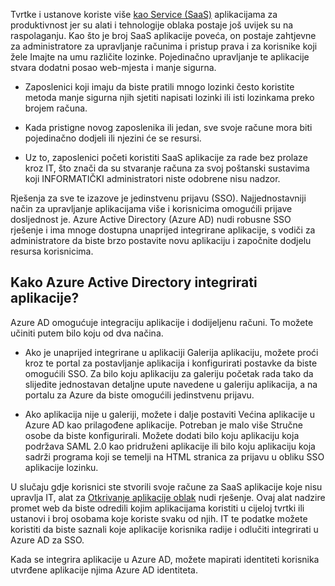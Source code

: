 Tvrtke i ustanove koriste više [kao Service (SaaS)](https://azure.microsoft.com/overview/what-is-saas/) aplikacijama za produktivnost jer su alati i tehnologije oblaka postaje još uvijek su na raspolaganju. Kao što je broj SaaS aplikacije poveća, on postaje zahtjevne za administratore za upravljanje računima i pristup prava i za korisnike koji žele Imajte na umu različite lozinke. Pojedinačno upravljanje te aplikacije stvara dodatni posao web-mjesta i manje sigurna.


- Zaposlenici koji imaju da biste pratili mnogo lozinki često koristite metoda manje sigurna njih sjetiti napisati lozinki ili isti lozinkama preko brojem računa.

- Kada pristigne novog zaposlenika ili jedan, sve svoje račune mora biti pojedinačno dodjeli ili njezini će se resursi.

- Uz to, zaposlenici početi koristiti SaaS aplikacije za rade bez prolaze kroz IT, što znači da su stvaranje računa za svoj poštanski sustavima koji INFORMATIČKI administratori niste odobrene nisu nadzor.  

Rješenja za sve te izazove je jedinstvenu prijavu (SSO). Najjednostavniji način za upravljanje aplikacijama više i korisnicima omogućili prijave dosljednost je. Azure Active Directory (Azure AD) nudi robusne SSO rješenje i ima mnoge dostupna unaprijed integrirane aplikacije, s vodiči za administratore da biste brzo postavite novu aplikaciju i započnite dodjelu resursa korisnicima.


## <a name="how-does-azure-active-directory-integrate-apps"></a>Kako Azure Active Directory integrirati aplikacije?  

Azure AD omogućuje integraciju aplikacije i dodijeljenu računi. To možete učiniti putem bilo koju od dva načina.

- Ako je unaprijed integrirane u aplikaciji Galerija aplikaciju, možete proći kroz te portal za postavljanje aplikacija i konfigurirati postavke da biste omogućili SSO. Za bilo koju aplikaciju za galeriju početak rada tako da slijedite jednostavan detaljne upute navedene u galeriju aplikacija, a na portalu za Azure da biste omogućili jedinstvenu prijavu.

- Ako aplikacija nije u galeriji, možete i dalje postaviti Većina aplikacije u Azure AD kao prilagođene aplikacije. Potreban je malo više Stručne osobe da biste konfigurirali. Možete dodati bilo koju aplikaciju koja podržava SAML 2.0 kao pridruženi aplikacije ili bilo koju aplikaciju koja sadrži programa koji se temelji na HTML stranica za prijavu u obliku SSO aplikacije lozinku.

U slučaju gdje korisnici ste stvorili svoje račune za SaaS aplikacije koje nisu upravlja IT, alat za [Otkrivanje aplikacije oblak](../articles/active-directory/active-directory-cloudappdiscovery-whatis.md) nudi rješenje. Ovaj alat nadzire promet web da biste odredili kojim aplikacijama koristiti u cijeloj tvrtki ili ustanovi i broj osobama koje koriste svaku od njih. IT te podatke možete koristiti da biste saznali koje aplikacije korisnika radije i odlučiti integrirati u Azure AD za SSO.  

Kada se integrira aplikacije u Azure AD, možete mapirati identiteti korisnika utvrđene aplikacije njima Azure AD identiteta.  
